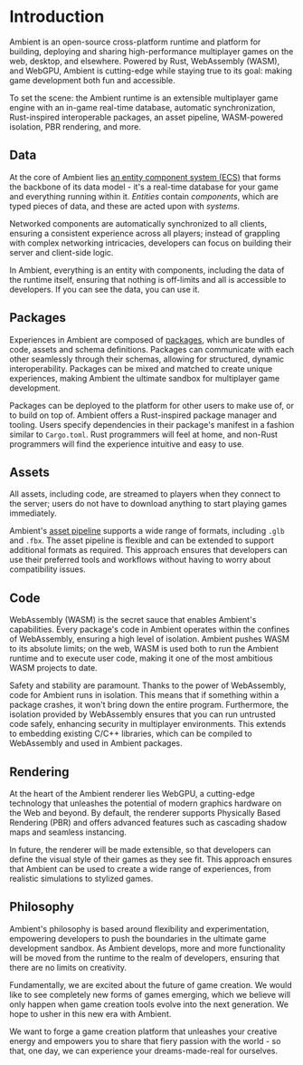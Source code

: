 # Introduction

Ambient is an open-source cross-platform runtime and platform for building, deploying and sharing high-performance multiplayer games on the web, desktop, and elsewhere. Powered by Rust, WebAssembly (WASM), and WebGPU, Ambient is cutting-edge while staying true to its goal: making game development both fun and accessible.

To set the scene: the Ambient runtime is an extensible multiplayer game engine with an in-game real-time database, automatic synchronization, Rust-inspired interoperable packages, an asset pipeline, WASM-powered isolation, PBR rendering, and more.

## Data

At the core of Ambient lies [an entity component system (ECS)](./reference/ecs.md) that forms the backbone of its data model - it's a real-time database for your game and everything running within it. _Entities_ contain _components_, which are typed pieces of data, and these are acted upon with _systems_.

Networked components are automatically synchronized to all clients, ensuring a consistent experience across all players; instead of grappling with complex networking intricacies, developers can focus on building their server and client-side logic.

In Ambient, everything is an entity with components, including the data of the runtime itself, ensuring that nothing is off-limits and all is accessible to developers. If you can see the data, you can use it.

## Packages

Experiences in Ambient are composed of [packages](./reference/package.md), which are bundles of code, assets and schema definitions. Packages can communicate with each other seamlessly through their schemas, allowing for structured, dynamic interoperability. Packages can be mixed and matched to create unique experiences, <!-- and they can be hot-reloaded on the fly, --> making Ambient the ultimate sandbox for multiplayer game development.

Packages can be deployed to the platform for other users to make use of, or to build on top of. Ambient offers a Rust-inspired package manager and tooling. Users specify dependencies in their package's manifest in a fashion similar to `Cargo.toml`. Rust programmers will feel at home, and non-Rust programmers will find the experience intuitive and easy to use.

## Assets

All assets, including code, are streamed to players when they connect to the server; users do not have to download anything to start playing games immediately<!--, and developers can swap out assets as required during development without having to restart the server -->.

<!-- With hot-reloading capabilities, you can make changes to your game logic and assets and see the results instantly, reducing development time and increasing productivity. This flexibility enables experimentation and rapid iteration, so that developers can focus on the most important part of game development: making fun games, quickly. -->

Ambient's [asset pipeline](./reference/asset_pipeline.md) supports a wide range of formats, including `.glb` and `.fbx`. The asset pipeline is flexible and can be extended to support additional formats as required. This approach ensures that developers can use their preferred tools and workflows without having to worry about compatibility issues.

## Code

WebAssembly (WASM) is the secret sauce that enables Ambient's capabilities. Every package's code in Ambient operates within the confines of WebAssembly, ensuring a high level of isolation. Ambient pushes WASM to its absolute limits; on the web, WASM is used both to run the Ambient runtime and to execute user code, making it one of the most ambitious WASM projects to date.

Safety and stability are paramount. Thanks to the power of WebAssembly, code for Ambient runs in isolation. This means that if something within a package crashes, it won't bring down the entire program. Furthermore, the isolation provided by WebAssembly ensures that you can run untrusted code safely, enhancing security in multiplayer environments. This extends to embedding existing C/C++ libraries, which can be compiled to WebAssembly and used in Ambient packages.

## Rendering

At the heart of the Ambient renderer lies WebGPU, a cutting-edge technology that unleashes the potential of modern graphics hardware on the Web and beyond. By default, the renderer supports Physically Based Rendering (PBR) and offers advanced features such as cascading shadow maps and seamless instancing.

In future, the renderer will be made extensible, so that developers can define the visual style of their games as they see fit. This approach ensures that Ambient can be used to create a wide range of experiences, from realistic simulations to stylized games.

## Philosophy

Ambient's philosophy is based around flexibility and experimentation, empowering developers to push the boundaries in the ultimate game development sandbox. As Ambient develops, more and more functionality will be moved from the runtime to the realm of developers, ensuring that there are no limits on creativity.

Fundamentally, we are excited about the future of game creation. We would like to see completely new forms of games emerging, which we believe will only happen when game creation tools evolve into the next generation. We hope to usher in this new era with Ambient.

We want to forge a game creation platform that unleashes your creative energy and empowers you to share that fiery passion with the world - so that, one day, we can experience your dreams-made-real for ourselves.
